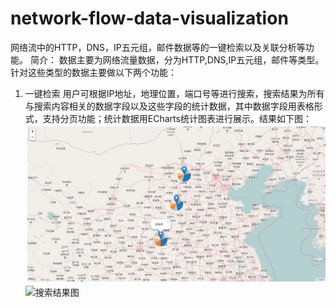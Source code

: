 # network-flow-data-visualization
网络流中的HTTP，DNS，IP五元组，邮件数据等的一键检索以及关联分析等功能。
简介：
数据主要为网络流量数据，分为HTTP,DNS,IP五元组，邮件等类型。针对这些类型的数据主要做以下两个功能：
1. 一键检索
用户可根据IP地址，地理位置，端口号等进行搜索，搜索结果为所有与搜索内容相关的数据字段以及这些字段的统计数据，其中数据字段用表格形式，支持分页功能；统计数据用ECharts统计图表进行展示。结果如下图：
![实现效果截图](https://github.com/xiaoguo16/PM2.5/blob/master/PM2.5.png)
![搜索结果图](https://github.com/xiaoguo16/network-flow-data-visualization/network-data-visualization/resultPics/searchResult.png)
